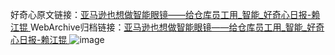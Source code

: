 好奇心原文链接：[亚马逊也想做智能眼镜——给仓库员工用_智能_好奇心日报-赖江锟 ](https://www.qdaily.com/articles/11148.html)
WebArchive归档链接：[亚马逊也想做智能眼镜——给仓库员工用_智能_好奇心日报-赖江锟 ](http://web.archive.org/web/20190623163831/https://www.qdaily.com/articles/11148.html)
![image](http://ww3.sinaimg.cn/large/007d5XDply1g3wcyijeb7j30u02if7wh)